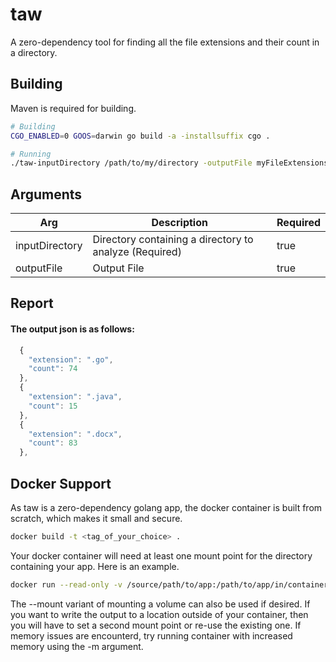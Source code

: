 # taw
A zero-dependency tool for finding all the file extensions and their count in a directory.

## Building
Maven is required for building.
```bash
# Building
CGO_ENABLED=0 GOOS=darwin go build -a -installsuffix cgo . 

# Running
./taw-inputDirectory /path/to/my/directory -outputFile myFileExtensions.json
```

## Arguments
Arg | Description | Required
------ | ------ | ------
inputDirectory | Directory containing a directory to analyze (Required) | true
outputFile | Output File | true

## Report

#### The output json is as follows:

```Javascript
  {
    "extension": ".go",
    "count": 74
  },
  {
    "extension": ".java",
    "count": 15
  },
  {
    "extension": ".docx",
    "count": 83
  },
```

## Docker Support
As taw is a zero-dependency golang app, the docker container is built from scratch, which makes it small and secure. 

```bash
docker build -t <tag_of_your_choice> .
```

Your docker container will need at least one mount point for the directory containing your app. Here is an example.
```bash
docker run --read-only -v /source/path/to/app:/path/to/app/in/container -v /source/path/to/resultsdir:/path/to/resultsdir/in/container -it <tag_built_with> -inputDirectory /path/to/app/in/container -outputFile /path/to/resultsdir/in/container
```
The --mount variant of mounting a volume can also be used if desired. If you want to write the output to a location outside of your container, then you will have to set a second mount point or re-use the existing one. If memory issues are encounterd, try running container with increased memory using the -m argument.
